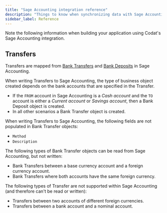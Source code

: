 ```yaml
---
title: "Sage Accounting integration reference"
description: "Things to know when synchronizing data with Sage Accounting."
sidebar_label: Reference
---
```


Note the following information when building your application using Codat's Sage Accounting integration.

## Transfers

Transfers are mapped from <a className="external" href="https://ie-kb.sage.com/portal/app/portlets/results/viewsolution.jsp?solutionid=222001000100784" target="_blank">Bank Transfers</a> and <a  class="external" href="https://ie-kb.sage.com/portal/app/portlets/results/viewsolution.jsp?solutionid=222001000100784" target="_blank">Bank Deposits</a> in Sage Accounting.

When writing Transfers to Sage Accounting, the type of business object created depends on the bank accounts that are specified in the Transfer.

- If the `FROM` account in Sage Accounting is a _Cash account_ and the `TO` account is either a _Current account_ or _Savings account_, then a Bank Deposit object is created.
- In all other scenarios a Bank Transfer object is created.

When writing Transfers to Sage Accounting, the following fields are not populated in Bank Transfer objects:

- `Method`
- `Description`

The following types of Bank Transfer objects can be read from Sage Accounting, but not written:

- Bank Transfers between a base currency account and a foreign currency account.
- Bank Transfers where both accounts have the same foreign currency.

The following types of Transfer are not supported within Sage Accounting (and therefore can't be read or written):

- Transfers between two accounts of different foreign currencies.
- Transfers between a bank account and a nominal account.
